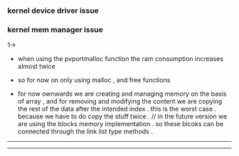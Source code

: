 ### kernel device driver issue 







### kernel mem manager issue 

1-> 
- when using the pvportmalloc function the ram consumption increases  almost twice
- so for now on only using malloc , and free functions   

- for now ownwards we are creating and managing memory on the basis of array , and for removing  and modifying the content we are copying the rest of the data after the intended index . this is the worst case . because we have to do copy the stuff twice . 
// in the future version we are using the blocks memory implementation . so these blcoks can be connected through the link list type methods .
************************************************
**************************************************************************************************** 

